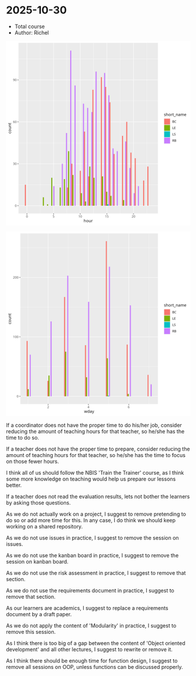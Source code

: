 # 2025-10-30

- Total course
- Author: Richel

![Commits per hour](commit_hours.png)

![Commits per day of the week](commit_wdays.png)

If a coordinator does not have the proper time to do his/her job,
consider reducing the amount of teaching hours for that
teacher, so he/she has the time to do so.

If a teacher does not have the proper time to prepare,
consider reducing the amount of teaching hours for that
teacher, so he/she has the time to focus on those fewer hours.

I think all of us should follow the NBIS 'Train the Trainer' course,
as I think some more knowledge on teaching would help us prepare our lessons
better.

If a teacher does not read the evaluation results,
lets not bother the learners by asking those questions.

As we do not actually work on a project,
I suggest to remove pretending to do so
or add more time for this.
In any case, I do think we should keep working on a shared repository.

As we do not use issues in practice,
I suggest to remove the session on issues.

As we do not use the kanban board in practice,
I suggest to remove the session on kanban board.

As we do not use the risk assessment in practice,
I suggest to remove that section.

As we do not use the requirements document in practice,
I suggest to remove that section.

As our learners are academics,
I suggest to replace a requirements document
by a draft paper.

As we do not apply the content of 'Modularity' in practice,
I suggest to remove this session.

As I think there is too big of a gap between the content of 'Object oriented
development' and all other lectures, I suggest to rewrite or remove it.

As I think there should be enough time for function design,
I suggest to remove all sessions on OOP, unless functions can be
discussed properly.

